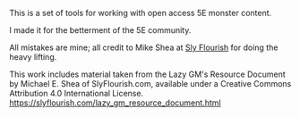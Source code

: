 This is a set of tools for working with open access 5E monster content. 

I made it for the betterment of the 5E community. 

All mistakes are mine; all credit to Mike Shea at [Sly Flourish](https://slyflourish.com/) for doing the heavy lifting.

This work includes material taken from the Lazy GM's Resource Document by Michael E. Shea of SlyFlourish.com, available under a Creative Commons Attribution 4.0 International License.
https://slyflourish.com/lazy_gm_resource_document.html
